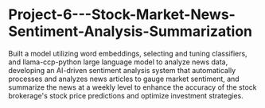 # Project-6---Stock-Market-News-Sentiment-Analysis-Summarization

Built a model utilizing word embeddings, selecting and tuning classifiers, and llama-ccp-python large language model to analyze news data, developing an AI-driven sentiment analysis system that automatically processes and analyzes news articles to gauge market sentiment, and summarize the news at a weekly level to enhance the accuracy of the stock brokerage's stock price predictions and optimize investment strategies.
